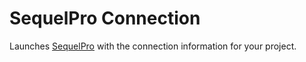 # SequelPro Connection

Launches [SequelPro](https://www.sequelpro.com) with the connection information for your project.
